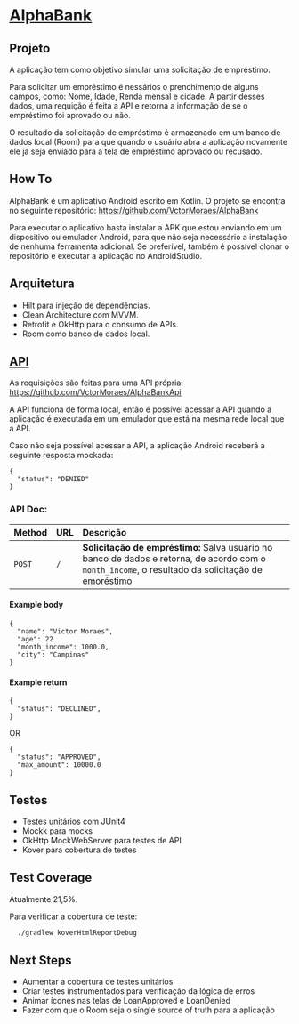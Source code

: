 # [AlphaBank](https://github.com/VctorMoraes/AlphaBank)

## Projeto
A aplicação tem como objetivo simular uma solicitação de empréstimo.

Para solicitar um empréstimo é nessários o prenchimento de alguns campos, como: Nome, Idade, Renda mensal e cidade. A partir desses dados, uma requição é feita a API e retorna a informação de se o empréstimo foi aprovado ou não.

O resultado da solicitação de empréstimo é armazenado em um banco de dados local (Room) para que quando o usuário abra a aplicação novamente ele ja seja enviado para a tela de empréstimo aprovado ou recusado.

## How To
AlphaBank é um aplicativo Android escrito em Kotlin. O projeto se encontra no seguinte repositório: https://github.com/VctorMoraes/AlphaBank

Para executar o aplicativo basta instalar a APK que estou enviando em um dispositivo ou emulador Android, para que não seja necessário a instalação de nenhuma ferramenta adicional. Se preferível, também é possível clonar o repositório e executar a aplicação no AndroidStudio.

## Arquitetura
* Hilt para injeção de dependências.
* Clean Architecture com MVVM.
* Retrofit e OkHttp para o consumo de APIs.
* Room como banco de dados local.

## [API](https://github.com/VctorMoraes/AlphaBankApi)

As requisições são feitas para uma API própria: https://github.com/VctorMoraes/AlphaBankApi

A API funciona de forma local, então é possível acessar a API quando a aplicação é executada em um emulador que está na mesma rede local que a API.

Caso não seja possível acessar a API, a aplicação Android receberá a seguinte resposta mockada:
```
{
  "status": "DENIED"
}
```

### API Doc:

| Method   | URL       | Descrição                           |
| :---------- | :--------- | :---------------------------------- |
| `POST` | `/` | **Solicitação de empréstimo:** Salva usuário no banco de dados e retorna, de acordo com o `month_income`, o resultado da solicitação de emoréstimo   |

#### Example body

```
{
  "name": "Victor Moraes",
  "age": 22
  "month_income": 1000.0,
  "city": "Campinas"
}
```

#### Example return
```
{
  "status": "DECLINED",
}
```

OR
```
{
  "status": "APPROVED",
  "max_amount": 10000.0
}
```

## Testes
* Testes unitários com JUnit4
* Mockk para mocks
* OkHttp MockWebServer para testes de API
* Kover para cobertura de testes

## Test Coverage
Atualmente 	21,5%.

Para verificar a cobertura de teste:
```bash
  ./gradlew koverHtmlReportDebug
```

## Next Steps
* Aumentar a cobertura de testes unitários
* Criar testes instrumentados para verificação da lógica de erros
* Animar ícones nas telas de LoanApproved e LoanDenied
* Fazer com que o Room seja o single source of truth para a aplicação
